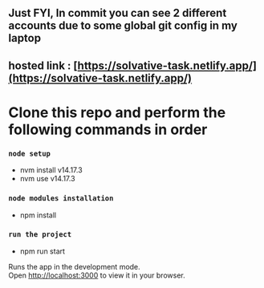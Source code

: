 ## Just FYI, In commit you can see 2 different accounts due to some global git config in my laptop

## hosted link : [https://solvative-task.netlify.app/](https://solvative-task.netlify.app/)



# Clone this repo and perform the following commands in order

### `node setup`

- nvm install v14.17.3
- nvm use v14.17.3

### `node modules installation`

- npm install

### `run the project`

- npm run start

Runs the app in the development mode.\
Open [http://localhost:3000](http://localhost:3000) to view it in your browser.

